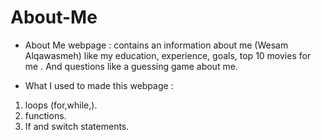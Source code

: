 # About-Me

- About Me webpage : contains an information about me (Wesam Alqawasmeh) like my education, experience, goals, top 10 movies for me .
And questions like a guessing game about me.

- What I used to made this webpage :
1. loops (for,while,).
2. functions.
3. If and switch statements.